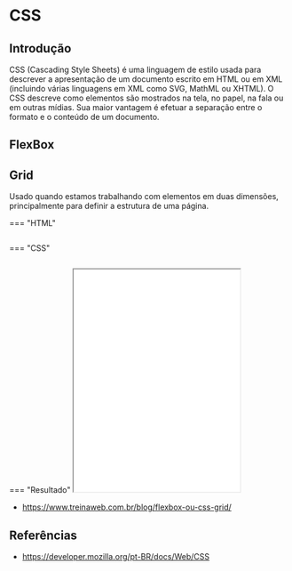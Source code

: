 # CSS

## Introdução

CSS (Cascading Style Sheets) é uma linguagem de estilo usada para descrever a apresentação de um documento escrito em HTML ou em XML (incluindo várias linguagens em XML como SVG, MathML ou XHTML). O CSS descreve como elementos são mostrados na tela, no papel, na fala ou em outras mídias. Sua maior vantagem é efetuar a separação entre o formato e o conteúdo de um documento.

## FlexBox

## Grid

Usado quando estamos trabalhando com elementos em duas dimensões, principalmente para definir a estrutura de uma página.

=== "HTML"
     <pre data-url="css/_css/grid/exemplo-introducao/introducao.html"></pre>

=== "CSS"
     <pre data-url="css/_css/grid/exemplo-introducao/style.css"></pre>

=== "Resultado"
     <iframe src="../_css/grid/exemplo-introducao/introducao.html" style="height: 400px;"></iframe>


- <https://www.treinaweb.com.br/blog/flexbox-ou-css-grid/>

## Referências

- <https://developer.mozilla.org/pt-BR/docs/Web/CSS>



